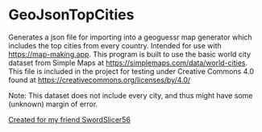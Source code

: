 # GeoJsonTopCities
Generates a json file for importing into a geoguessr map generator which includes the top cities from every country. Intended for use with https://map-making.app. 
This program is built to use the basic world city dataset from Simple Maps at https://simplemaps.com/data/world-cities. This file is included in the project for testing under Creative Commons 4.0 found at https://creativecommons.org/licenses/by/4.0/

Note: This dataset does not include every city, and thus might have some (unknown) margin of error.

[Created for my friend SwordSlicer56](https://www.youtube.com/@swordslicer56)
